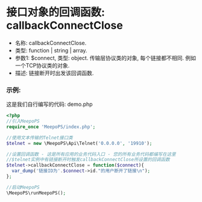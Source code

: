 # 接口对象的回调函数: callbackConnectClose

- 名称: callbackConnectClose.
- 类型: function | string | array.
- 参数1: $connect, 类型: object. 传输层协议类的对象, 每个链接都不相同. 例如一个TCP协议类的对象.
- 描述: 链接断开时出发该回调函数.

### 示例:
这是我们自行编写的代码: demo.php
```php
<?php
//引入MeepoPS
require_once 'MeepoPS/index.php';

//使用文本传输的Telnet接口类
$telnet = new \MeepoPS\Api\Telnet('0.0.0.0', '19910');

//设置回调函数 - 这是所有应用的业务代码入口 - 您的所有业务代码都编写在这里
//$telnet实例中有链接断开时触发callbackConnectClose所设置的回调函数
$telnet->callbackConnectClose = function($connect){
  var_dump('链接ID为'.$connect->id."的用户断开了链接\n");
};

//启动MeepoPS
\MeepoPS\runMeepoPS();
```